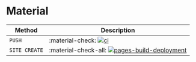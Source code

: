 # Material

| Method        | Description                                                                                                                                                                                                                        |
|---------------|------------------------------------------------------------------------------------------------------------------------------------------------------------------------------------------------------------------------------------|
| `PUSH`        | :material-check:     [![ci](https://github.com/M3ragon/material/actions/workflows/buildsite.yml/badge.svg)](https://github.com/M3ragon/material/actions/workflows/buildsite.yml)                                                   |
| `SITE CREATE` | :material-check-all: [![pages-build-deployment](https://github.com/M3ragon/material/actions/workflows/pages/pages-build-deployment/badge.svg)](https://github.com/M3ragon/material/actions/workflows/pages/pages-build-deployment) |
